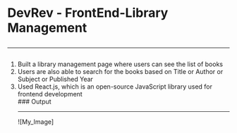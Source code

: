 # DevRev - FrontEnd-Library Management <hr/>
<ol>
  <li>Built a library management page where users can see the list of books</li>
  <li>Users are also able to search for the books based on Title or Author or Subject or Published Year</li>
  <li>Used React.js, which is an open-source JavaScript library used for frontend development</li>
### Output<hr/>
![My_Image]
